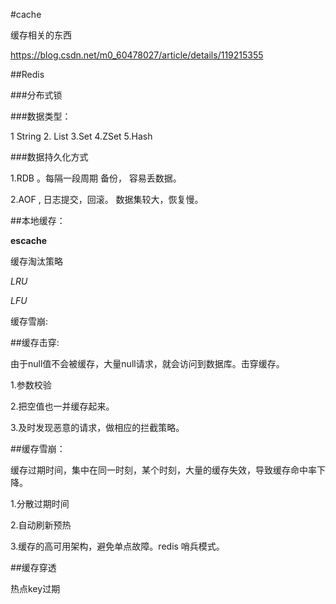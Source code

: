 
#cache

缓存相关的东西

https://blog.csdn.net/m0_60478027/article/details/119215355


##Redis

###分布式锁

###数据类型：

1 String 2. List 3.Set 4.ZSet 5.Hash 

###数据持久化方式

1.RDB 。每隔一段周期 备份， 容易丢数据。

2.AOF , 日志提交，回滚。 数据集较大，恢复慢。





##本地缓存：

**escache**


缓存淘汰策略

*LRU*
	
*LFU*



缓存雪崩:

##缓存击穿:

由于null值不会被缓存，大量null请求，就会访问到数据库。击穿缓存。


1.参数校验

2.把空值也一并缓存起来。

3.及时发现恶意的请求，做相应的拦截策略。


##缓存雪崩：

缓存过期时间，集中在同一时刻，某个时刻，大量的缓存失效，导致缓存命中率下降。

1.分散过期时间

2.自动刷新预热

3.缓存的高可用架构，避免单点故障。redis 哨兵模式。


##缓存穿透

热点key过期







